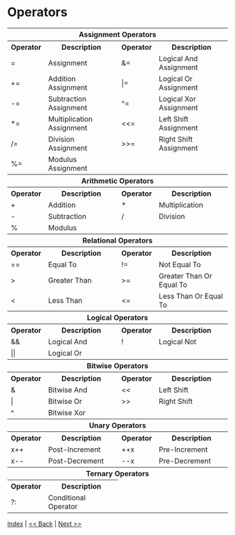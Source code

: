 # Operators

<table>
  <tr> <th colspan="4">Assignment Operators</th> </tr>
  <tr> <th>Operator</th><th>Description</th> <th>Operator</th><th>Description</th> </tr>
  <tr> <td>=</td><td>Assignment</td> <td>&=</td><td>Logical And Assignment</td> </tr>
  <tr> <td>+=</td><td>Addition Assignment</td> <td>|=</td><td>Logical Or Assignment</td> </tr>
  <tr> <td>-=</td><td>Subtraction Assignment</td> <td>^=</td><td>Logical Xor Assignment</td> </tr>
  <tr> <td>*=</td><td>Multiplication Assignment</td> <td><<=</td><td>Left Shift Assignment</td> </tr>
  <tr> <td>/=</td><td>Division Assignment</td> <td>>>=</td><td>Right Shift Assignment</td> </tr>
  <tr> <td>%=</td><td>Modulus Assignment</td> </tr>
  <tr> <th colspan="4">Arithmetic Operators</th> </tr>
  <tr> <th>Operator</th><th>Description</th> <th>Operator</th><th>Description</th> </tr>
  <tr> <td>+</td><td>Addition</td> <td>*</td><td>Multiplication</td> </tr>
  <tr> <td>-</td><td>Subtraction</td> <td>/</td><td>Division</td> </tr>
  <tr> <td>%</td><td>Modulus</td> </tr>
  <tr> <th colspan="4">Relational Operators</th> </tr>
  <tr> <th>Operator</th><th>Description</th> <th>Operator</th><th>Description</th> </tr>
  <tr> <td>==</td><td>Equal To</td> <td>!=</td><td>Not Equal To</td> </tr>
  <tr> <td>></td><td>Greater Than</td> <td>>=</td><td>Greater Than Or Equal To</td> </tr>
  <tr> <td><</td><td>Less Than</td> <td><=</td><td>Less Than Or Equal To</td> </tr>
  <tr> <th colspan="4">Logical Operators</th> </tr>
  <tr> <th>Operator</th><th>Description</th> <th>Operator</th><th>Description</th> </tr>
  <tr> <td>&&</td><td>Logical And</td> <td>!</td><td>Logical Not</td> </tr>
  <tr> <td>||</td><td>Logical Or</td> </tr>
  <tr> <th colspan="4">Bitwise Operators</th> </tr>
  <tr> <th>Operator</th><th>Description</th> <th>Operator</th><th>Description</th> </tr>
  <tr> <td>&</td><td>Bitwise And</td> <td><<</td><td>Left Shift</td> </tr>
  <tr> <td>|</td><td>Bitwise Or</td> <td>>></td><td>Right Shift</td> </tr>
  <tr> <td>^</td><td>Bitwise Xor</td> </tr>
  <tr> <th colspan="4">Unary Operators</th> </tr>
  <tr> <th>Operator</th><th>Description</th> <th>Operator</th><th>Description</th> </tr>
  <tr> <td>x++</td><td>Post-Increment</td> <td>++x</td><td>Pre-Increment</td> </tr>
  <tr> <td>x--</td><td>Post-Decrement</td> <td>--x</td><td>Pre-Decrement</td> </tr>
  <tr> <th colspan="4">Ternary Operators</th> </tr>
  <tr> <th>Operator</th><th>Description</th> <td colspan="2" rowspan="2"></td> </tr>
  <tr> <td>?:</td><td>Conditional Operator</td> </tr>
</table>

[Index](index.md) | [<< Back](3_input_output.md) | [Next >>](5_data_types.md)